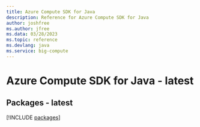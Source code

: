 ```yaml
---
title: Azure Compute SDK for Java
description: Reference for Azure Compute SDK for Java
author: joshfree
ms.author: jfree
ms.data: 03/28/2023
ms.topic: reference
ms.devlang: java
ms.service: big-compute
---
```

# Azure Compute SDK for Java - latest
## Packages - latest
[!INCLUDE [packages](compute-index.md)]